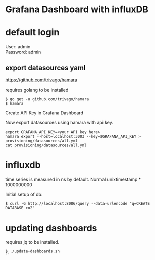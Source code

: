 # Grafana Dashboard with influxDB

# default login

User: admin  
Password: admin

## export datasources yaml

https://github.com/trivago/hamara

requires golang to be installed

```
$ go get -u github.com/trivago/hamara
$ hamara
```

Create API Key in Grafana Dashboard

Now export datasources using hamara with api key.

```
export GRAFANA_API_KEY=<your API key here>
hamara export --host=localhost:3003 --key=$GRAFANA_API_KEY > provisioning/datasources/all.yml
cat provisioning/datasources/all.yml
```

# influxdb

time series is measured in ns by default. Normal unixtimestamp * 1000000000

Initial setup of db:

```
$ curl -G http://localhost:8086/query --data-urlencode "q=CREATE DATABASE co2"
```

# updating dashboards

requires jq to be installed.

```
$ ./update-dashboards.sh
``